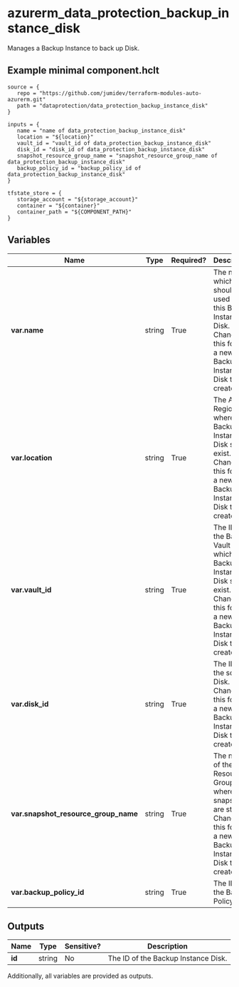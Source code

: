 # azurerm_data_protection_backup_instance_disk

Manages a Backup Instance to back up Disk.

## Example minimal component.hclt

```hcl
source = {
   repo = "https://github.com/jumidev/terraform-modules-auto-azurerm.git" 
   path = "dataprotection/data_protection_backup_instance_disk" 
}

inputs = {
   name = "name of data_protection_backup_instance_disk" 
   location = "${location}" 
   vault_id = "vault_id of data_protection_backup_instance_disk" 
   disk_id = "disk_id of data_protection_backup_instance_disk" 
   snapshot_resource_group_name = "snapshot_resource_group_name of data_protection_backup_instance_disk" 
   backup_policy_id = "backup_policy_id of data_protection_backup_instance_disk" 
}

tfstate_store = {
   storage_account = "${storage_account}" 
   container = "${container}" 
   container_path = "${COMPONENT_PATH}" 
}

```

## Variables

| Name | Type | Required? |  Description |
| ---- | ---- | --------- |  ----------- |
| **var.name** | string | True | The name which should be used for this Backup Instance Disk. Changing this forces a new Backup Instance Disk to be created. | 
| **var.location** | string | True | The Azure Region where the Backup Instance Disk should exist. Changing this forces a new Backup Instance Disk to be created. | 
| **var.vault_id** | string | True | The ID of the Backup Vault within which the Backup Instance Disk should exist. Changing this forces a new Backup Instance Disk to be created. | 
| **var.disk_id** | string | True | The ID of the source Disk. Changing this forces a new Backup Instance Disk to be created. | 
| **var.snapshot_resource_group_name** | string | True | The name of the Resource Group where snapshots are stored. Changing this forces a new Backup Instance Disk to be created. | 
| **var.backup_policy_id** | string | True | The ID of the Backup Policy. | 



## Outputs

| Name | Type | Sensitive? | Description |
| ---- | ---- | --------- | --------- |
| **id** | string | No  | The ID of the Backup Instance Disk. | 

Additionally, all variables are provided as outputs.

